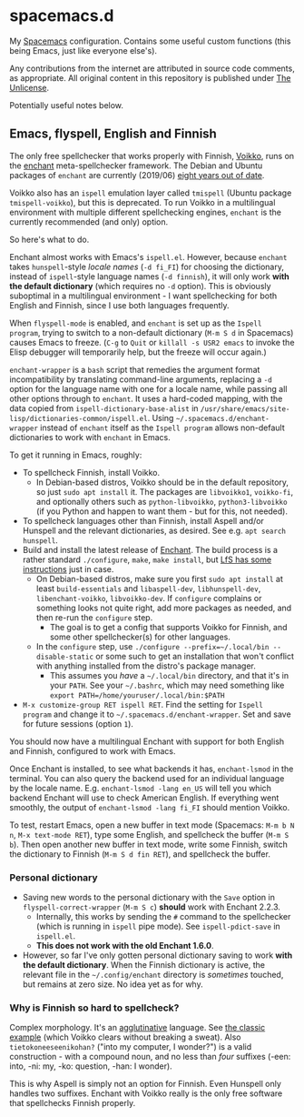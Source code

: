 # spacemacs.d

My [Spacemacs](http://spacemacs.org/) configuration. Contains some useful custom functions (this being Emacs, just like everyone else's).

Any contributions from the internet are attributed in source code comments, as appropriate. All original content in this repository is published under [The Unlicense](LICENSE.md).

Potentially useful notes below.

## Emacs, flyspell, English and Finnish

The only free spellchecker that works properly with Finnish, [Voikko](https://voikko.puimula.org/), runs on the [enchant](https://github.com/AbiWord/enchant) meta-spellchecker framework. The Debian and Ubuntu packages of `enchant` are currently (2019/06) [eight years out of date](https://bugs.launchpad.net/ubuntu/+source/enchant/+bug/1830336).

Voikko also has an `ispell` emulation layer called `tmispell` (Ubuntu package `tmispell-voikko`), but this is deprecated. To run Voikko in a multilingual environment with multiple different spellchecking engines, `enchant` is the currently recommended (and only) option.

So here's what to do.

Enchant almost works with Emacs's `ispell.el`. However, because `enchant` takes `hunspell`-style *locale names* (`-d fi_FI`) for choosing the dictionary, instead of `ispell`-style language names (`-d finnish`), it will only work **with the default dictionary** (which requires no `-d` option). This is obviously suboptimal in a multilingual environment - I want spellchecking for both English and Finnish, since I use both languages frequently.

When `flyspell-mode` is enabled, and `enchant` is set up as the `Ispell program`, trying to switch to a non-default dictionary (`M-m S d` in Spacemacs) causes Emacs to freeze. (`C-g` to `Quit` or `killall -s USR2 emacs` to invoke the Elisp debugger will temporarily help, but the freeze will occur again.)

`enchant-wrapper` is a `bash` script that remedies the argument format incompatibility by translating command-line arguments, replacing a `-d` option for the language name with one for a locale name, while passing all other options through to `enchant`. It uses a hard-coded mapping, with the data copied from `ispell-dictionary-base-alist` in `/usr/share/emacs/site-lisp/dictionaries-common/ispell.el`. Using `~/.spacemacs.d/enchant-wrapper` instead of `enchant` itself as the `Ispell program` allows non-default dictionaries to work with `enchant` in Emacs.

To get it running in Emacs, roughly:

 - To spellcheck Finnish, install Voikko.
   - In Debian-based distros, Voikko should be in the default repository, so just `sudo apt install` it. The packages are `libvoikko1`, `voikko-fi`, and optionally others such as `python-libvoikko`, `python3-libvoikko` (if you Python and happen to want them - but for this, not needed).
 - To spellcheck languages other than Finnish, install Aspell and/or Hunspell and the relevant dictionaries, as desired. See e.g. `apt search hunspell`.
 - Build and install the latest release of [Enchant](https://github.com/AbiWord/enchant). The build process is a rather standard `./configure`, `make`, `make install`, but [LfS has some instructions](http://www.linuxfromscratch.org/blfs/view/cvs/general/enchant.html) just in case.
   - On Debian-based distros, make sure you first `sudo apt install` at least `build-essentials` and `libaspell-dev`, `libhunspell-dev`, `libenchant-voikko`, `libvoikko-dev`. If `configure` complains or something looks not quite right, add more packages as needed, and then re-run the `configure` step.
     - The goal is to get a config that supports Voikko for Finnish, and some other spellchecker(s) for other languages.
   - In the `configure` step, use `./configure --prefix=~/.local/bin --disable-static` or some such to get an installation that won't conflict with anything installed from the distro's package manager.
     - This assumes you *have* a `~/.local/bin` directory, and that it's in your `PATH`. See your `~/.bashrc`, which may need something like `export PATH=/home/youruser/.local/bin:$PATH`
 - `M-x customize-group RET ispell RET`. Find the setting for `Ispell program` and change it to `~/.spacemacs.d/enchant-wrapper`. Set and save for future sessions (option `1`).

You should now have a multilingual Enchant with support for both English and Finnish, configured to work with Emacs.

Once Enchant is installed, to see what backends it has, `enchant-lsmod` in the terminal. You can also query the backend used for an individual language by the locale name. E.g. `enchant-lsmod -lang en_US` will tell you which backend Enchant will use to check American English. If everything went smoothly, the output of `enchant-lsmod -lang fi_FI` should mention Voikko.

To test, restart Emacs, open a new buffer in text mode (Spacemacs: `M-m b N n`, `M-x text-mode RET`), type some English, and spellcheck the buffer (`M-m S b`). Then open another new buffer in text mode, write some Finnish, switch the dictionary to Finnish (`M-m S d fin RET`), and spellcheck the buffer.

### Personal dictionary

 - Saving new words to the personal dictionary with the `Save` option in `flyspell-correct-wrapper` (`M-m S c`) **should** work with Enchant 2.2.3.
   - Internally, this works by sending the `#` command to the spellchecker (which is running in `ispell` pipe mode). See `ispell-pdict-save` in `ispell.el`.
   - **This does not work with the old Enchant 1.6.0**.
 - However, so far I've only gotten personal dictionary saving to work **with the default dictionary**. When the Finnish dictionary is active, the relevant file in the `~/.config/enchant` directory is *sometimes* touched, but remains at zero size. No idea yet as for why.

### Why is Finnish so hard to spellcheck?

Complex morphology. It's an [agglutinative](https://en.wikipedia.org/wiki/Agglutinative_language) language. See [the classic example](https://satwcomic.com/aimlessly) (which Voikko clears without breaking a sweat). Also `tietokoneeseenikohan?` ("into my computer, I wonder?") is a valid construction - with a compound noun, and no less than *four* suffixes (-een: into, -ni: my, -ko: question, -han: I wonder).

This is why Aspell is simply not an option for Finnish. Even Hunspell only handles two suffixes. Enchant with Voikko really is the only free software that spellchecks Finnish properly.

